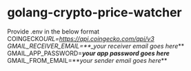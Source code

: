# golang-crypto-price-watcher

Provide .env in the below format  
COINGECKO*URL=https://api.coingecko.com/api/v3  
GMAIL_RECEIVER_EMAIL=\*\*\_your receiver email goes here***
GMAIL_APP_PASSWORD=**_your app password goes here_**  
GMAIL_FROM_EMAIL=**_your sender email goes here_\*\*
